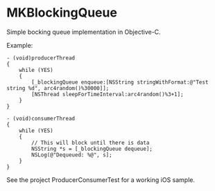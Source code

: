 MKBlockingQueue
===============

Simple bocking queue implementation in Objective-C.

Example:

    - (void)producerThread
    {
        while (YES)
        {
            [_blockingQueue enqueue:[NSString stringWithFormat:@"Test string %d", arc4random()%30000]];
            [NSThread sleepForTimeInterval:arc4random()%3+1];
        }
    }

    - (void)consumerThread
    {
        while (YES)
        {
            // This will block until there is data
            NSString *s = [_blockingQueue dequeue];
            NSLog(@"Dequeued: %@", s];
        }
    }

See the project ProducerConsumerTest for a working iOS sample.
